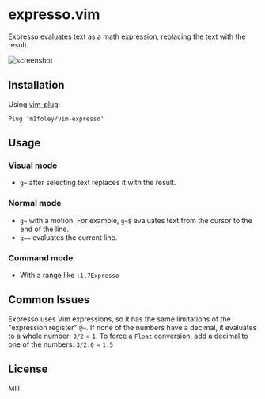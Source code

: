expresso.vim
============

Expresso evaluates text as a math expression, replacing the text with the result.

![screenshot](https://cloud.githubusercontent.com/assets/199775/14120183/84e7a998-f5a6-11e5-8e5a-2856ee4e2f91.gif)

Installation
------------

Using [vim-plug](https://github.com/junegunn/vim-plug):

```vim
Plug 'm1foley/vim-expresso'
```

Usage
-----

### Visual mode

- `g=` after selecting text replaces it with the result.

### Normal mode

- `g=` with a motion. For example, `g=$` evaluates text from the cursor to the end of the line.
- `g==` evaluates the current line.

### Command mode

- With a range like `:1,7Expresso`

Common Issues
-------------

Expresso uses Vim expressions, so it has the same limitations of the "expression register" `@=`. If none of the numbers have a decimal, it evaluates to a whole number: `3/2` = `1`. To force a `Float` conversion, add a decimal to one of the numbers: `3/2.0` = `1.5`

License
-------

MIT

